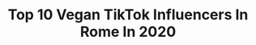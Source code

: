---
title: Top 10 Vegan TikTok Influencers In Rome In 2020
description: >-
  Find top vegan TikTok influencers in Rome in 2020. Most popular hashtags: #nopressure #greenscreen #studs #imissrome.
platform: TikTok
profiles:
  - username: "so.gian"
    fullname: >-
      Gianmarco Rottaro
    location: "Italy"
    followers: 2099549
    engagement: 2010
    commentsToLikes: 0.025754
    id: ck83k4iae99h50j78rcfi1slf
    verified: true
    hashtags: "#problemicontutti, #ironia, #italy, #andratuttobene"
  - username: "estxer"
    fullname: >-
      𝚎𝚜𝚝𝚑𝚎𝚛😸
    location: "Italy"
    followers: 11709
    engagement: 1614
    commentsToLikes: 0.073472
    id: cka0xl2yy7k0f0i78c3o3fpcg
    verified: false
    hashtags: "#spagnolo, #fashiondisaster, #dita, #whatsappchats"
  - username: "axelfield22"
    fullname: >-
      Alessandro Campo
    location: "Italy"
    followers: 2884
    engagement: 1430
    commentsToLikes: 0.146973
    id: ck9e01ply46f40j7845gv28ac
    verified: false
    hashtags: "#parrucca, #perfetto, #schiumadabarba, #topo"
  - username: "sajevaaa"
    fullname: >-
      Greta Sajeva 🏳️‍🌈
    location: "Italy"
    followers: 14039
    engagement: 2500
    commentsToLikes: 0.040105
    id: ck9e0u3ig7org0j78n3oyifcc
    verified: false
    hashtags: "#transition, #dance, #studs, #reazione"
  - username: "noblethomas96"
    fullname: >-
      Noble Thomas
    location: "Italy"
    followers: 2804
    engagement: 4765
    commentsToLikes: 0.502354
    id: cka84abbfsr6e0i78jeiy2wuv
    verified: false
    hashtags: "#100likes, #canonmirrorless, #maturare, #devilchallenge"
  - username: "tucuginaincinta"
    fullname: >-
      sara 🏳️‍🌈
    location: "Italy"
    followers: 12006
    engagement: 3595
    commentsToLikes: 0.063422
    id: ck9dtxr2ke1n80j78gv3xa13x
    verified: false
    hashtags: "#lesbin, #greenscreen, #pride, #chitarra"
  - username: "lelegiaccari"
    fullname: >-
      lelegiaccari
    location: "Italy"
    followers: 1104923
    engagement: 2097
    commentsToLikes: 0.015373
    id: ck8z9zga6ztog0j785d4jxtrv
    verified: false
    hashtags: "#taritara"
  - username: "lady_giorgia"
    fullname: >-
      giorgia💛
    location: "Italy"
    followers: 968423
    engagement: 2268
    commentsToLikes: 0.009325
    id: ck8zbdu0251qs0j78v8jqqeps
    verified: false
    hashtags: "#blooper, #imissthiscity, #thiscity, #imissrome"
  - username: "babyy.yla"
    fullname: >-
      Ilaria Perfetti
    location: "Italy"
    followers: 471302
    engagement: 3013
    commentsToLikes: 0.009653
    id: ck8ttecjqruv40j78dzckxr92
    verified: false
    hashtags: "#perte, #iorestoacasa, #duet, #romwe"
  - username: "flaviadonnini"
    fullname: >-
      Flavia Donnini
    location: "Italy"
    followers: 104157
    engagement: 1970
    commentsToLikes: 0.018478
    id: ck8w4nlw58swv0j78phvc68sb
    verified: false
    hashtags: ""
---